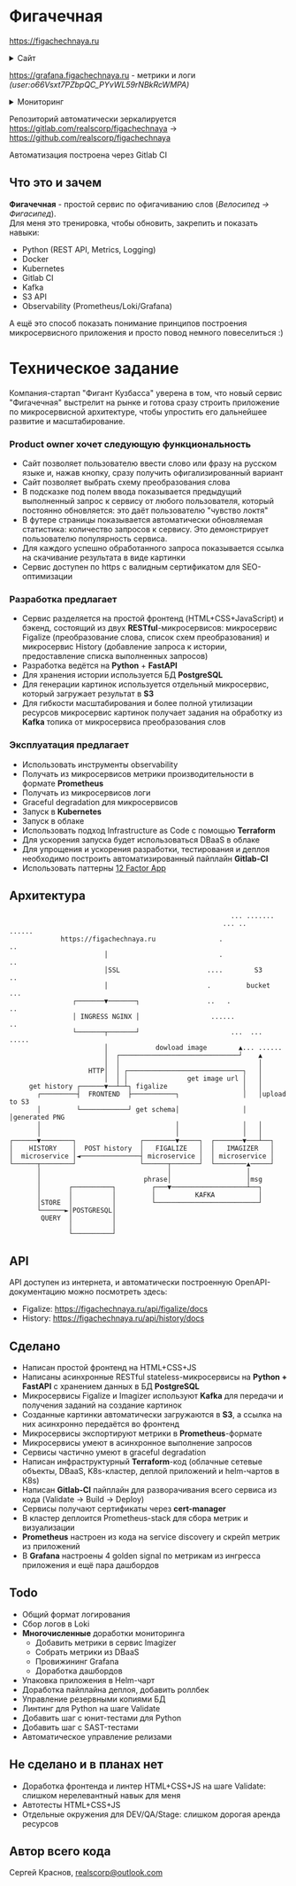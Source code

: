 # Фигачечная
https://figachechnaya.ru

<details>
  <summary>Сайт</summary>
  ![скриншот](https://figachechnaya.hb.bizmrg.com/front.gif)
</details>

https://grafana.figachechnaya.ru - метрики и логи *(user:o66Vsxt7PZbpQC_PYvWL59rNBkRcWMPA)*

<details>
  <summary>Мониторинг</summary>
  Под нагрузочным тестированием через Jmeter
  ![скриншот](https://figachechnaya.hb.bizmrg.com/grafana2.png)
  ![скриншот](https://figachechnaya.hb.bizmrg.com/grafana3.png)
</details>

Репозиторий автоматически зеркалируется https://gitlab.com/realscorp/figachechnaya -> https://github.com/realscorp/figachechnaya  
  
Автоматизация построена через Gitlab CI
## Что это и зачем
**Фигачечная** - простой сервис по офигачиванию слов (*Велосипед -> Фигасипед*).  
Для меня это тренировка, чтобы обновить, закрепить и показать навыки:
- Python (REST API, Metrics, Logging)
- Docker
- Kubernetes
- Gitlab CI
- Kafka
- S3 API
- Observability (Prometheus/Loki/Grafana)  

А ещё это способ показать понимание принципов построения микросервисного приложения и просто повод немного повеселиться :)
# Техническое задание
Компания-стартап "Фигант Кузбасса" уверена в том, что новый сервис "Фигачечная" выстрелит на рынке и готова сразу строить приложение по микросервисной архитектуре, чтобы упростить его дальнейшее развитие и масштабирование.
### Product owner хочет следующую функциональность
- Сайт позволяет пользователю ввести слово или фразу на русском языке и, нажав кнопку, сразу получить офигализированный вариант
- Сайт позволяет выбрать схему преобразования слова
- В подсказке под полем ввода показывается предыдущий выполненный запрос к сервису от любого пользователя, который постоянно обновляется: это даёт пользователю "чувство локтя"
- В футере страницы показывается автоматически обновляемая статистика: количество запросов к сервису. Это демонстрирует пользователю популярность сервиса.
- Для каждого успешно обработанного запроса показывается ссылка на скачивание результата в виде картинки
- Сервис доступен по https с валидным сертификатом для SEO-оптимизации
### Разработка предлагает
- Сервис разделяется на простой фронтенд (HTML+CSS+JavaScript) и бэкенд, состоящий из двух **RESTful**-микросервисов: микросервис Figalize (преобразование слова, список схем преобразования) и микросервис History (добавление запроса к истории, предоставление списка выполненных запросов)
- Разработка ведётся на **Python** + **FastAPI**
- Для хранения истории используется БД **PostgreSQL**
- Для генерации картинок используется отдельный микросервис, который загружает результат в **S3**
- Для гибкости масштабирования и более полной утилизации ресурсов микросервис картинок получает задания на обработку из **Kafka** топика от микросервиса преобразования слов
### Эксплуатация предлагает
- Использовать инструменты observability
- Получать из микросервисов метрики производительности в формате **Prometheus**
- Получать из микросервисов логи
- Graceful degradation для микросервисов
- Запуск в **Kubernetes**
- Запуск в облаке
- Использовать подход Infrastructure as Code с помощью **Terraform**
- Для ускорения запуска будет использоваться DBaaS в облаке
- Для упрощения и ускорения разработки, тестирования и деплоя необходимо построить автоматизированный пайплайн **Gitlab-CI**
- Использовать паттерны [12 Factor App](https://12factor.net/)
## Архитектура

                                                            ... .......
                                                          ... ..      ......
                 https://figachechnaya.ru                .                 ..
                            │                            .                 ..
                            │SSL                      ....        S3      ..
                            │                         .         bucket    ...
                    ┌───────▼───────┐                 ..   .                ..
                    │ INGRESS NGINX │                  ......               ..
                    └───────┬───────┘                       ...  ...   .....
                            │            dowload image        ▲... ......
                            │  ┌──────────────────────────────┘    ▲
                            │  │                                   │
                        HTTP│  │ ┌─────────────────────────────┐   │
                            │  │ │               get image url │   │
         get history ┌──────▼──┴─┴┐ figalize                   │   │
           ┌─────────┤  FRONTEND  ├───────────┐                │   │upload to S3
           │         └────────────┘ get schema│                │   │generated PNG
           │                                  │                │   │
           │                                  │                │   │
    ┌──────▼────────┐                ┌────────▼─────┐  ┌───────▼───┴──┐
    │    HISTORY    │  POST history  │   FIGALIZE   │  │   IMAGIZER   │
    │  microservice │◄───────────────┤ microservice │  │ microservice │
    └──────┬────────┘                └──────┬───────┘  └────────▲─────┘
           │                                │                   │
           │                          phrase│                   │msg
           │       ┌──────────┐         ┌───▼───────────────────┴──┐
           │       │          │         │          KAFKA           │
           │STORE  │          │         └──────────────────────────┘
           └──────►│POSTGRESQL│
            QUERY  │          │
                   │          │
                   └──────────┘

## API
API доступен из интернета, и автоматически построенную OpenAPI-документацию можно посмотреть здесь:
- Figalize: https://figachechnaya.ru/api/figalize/docs
- History: https://figachechnaya.ru/api/history/docs
## Сделано
- Написан простой фронтенд на HTML+CSS+JS
- Написаны асинхронные RESTful stateless-микросервисы на **Python + FastAPI** с хранением данных в БД **PostgreSQL**
- Микросервисы Figalize и Imagizer используют **Kafka** для передачи и получения заданий на создание картинок
- Созданные картинки автоматически загружаются в **S3**, а ссылка на них асинхронно передаётся во фронтенд
- Микросервисы экспортируют метрики в **Prometheus**-формате
- Микросервисы умеют в асинхронное выполнение запросов
- Сервисы частично умеют в graceful degradation
- Написан инфраструктурный **Terraform**-код (облачные сетевые объекты, DBaaS, K8s-кластер, деплой приложений и helm-чартов в K8s)
- Написан **Gitlab-CI** пайплайн для разворачивания всего сервиса из кода (Validate -> Build -> Deploy)
- Сервисы получают сертификаты через **cert-manager**
- В кластер деплоится Prometheus-stack для сбора метрик и визуализации
- **Prometheus** настроен из кода на service discovery и скрейп метрик из приложений
- В **Grafana** настроены 4 golden signal по метрикам из ингресса приложения и ещё пара дашбордов
## Todo
- Общий формат логирования
- Сбор логов в Loki
- **Многочисленные** доработки мониторинга
  - Добавить метрики в сервис Imagizer
  - Собрать метрики из DBaaS
  - Провижининг Grafana
  - Доработка дашбордов
- Упаковка приложения в Helm-чарт
- Доработка пайплайна деплоя, добавить роллбек
- Управление резервными копиями БД
- Линтинг для Python на шаге Validate
- Добавить шаг с юнит-тестами для Python
- Добавить шаг с SAST-тестами
- Автоматическое управление релизами

## Не сделано и в планах нет
- Доработка фронтенда и линтер HTML+CSS+JS на шаге Validate: слишком нерелевантный навык для меня
- Автотесты HTML+CSS+JS
- Отдельные окружения для DEV/QA/Stage: слишком дорогая аренда ресурсов
## Автор всего кода
Сергей Краснов, realscorp@outlook.com
